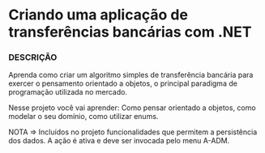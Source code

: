 # Criando uma aplicação de transferências bancárias com .NET

### DESCRIÇÃO 

Aprenda como criar um algoritmo simples de transferência bancária para exercer o pensamento orientado a objetos, o principal paradigma de programação utilizada no mercado. 

Nesse projeto você vai aprender: Como pensar orientado a objetos, como modelar o seu domínio, como utilizar enums.


NOTA => Incluídos no projeto funcionalidades que permitem a persistência dos dados. A ação é ativa e deve ser invocada pelo menu A-ADM.

